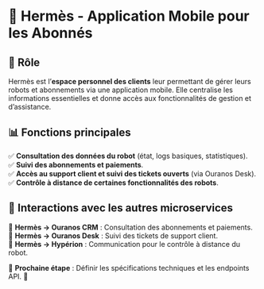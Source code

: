 # 📌 Hermès - Application Mobile pour les Abonnés

## 🚀 Rôle
Hermès est l’**espace personnel des clients** leur permettant de gérer leurs robots et abonnements via une application mobile. Elle centralise les informations essentielles et donne accès aux fonctionnalités de gestion et d’assistance.

## 📊 Fonctions principales
✅ **Consultation des données du robot** (état, logs basiques, statistiques).  
✅ **Suivi des abonnements et paiements**.  
✅ **Accès au support client et suivi des tickets ouverts** (via Ouranos Desk).  
✅ **Contrôle à distance de certaines fonctionnalités des robots**.  

## 🔗 Interactions avec les autres microservices
📌 **Hermès → Ouranos CRM** : Consultation des abonnements et paiements.  
📌 **Hermès → Ouranos Desk** : Suivi des tickets de support client.  
📌 **Hermès → Hypérion** : Communication pour le contrôle à distance du robot.  

📌 **Prochaine étape** : Définir les spécifications techniques et les endpoints API. 🚀
